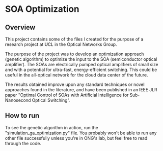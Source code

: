 # SOA Optimization

## Overview

This project contains some of the files I created for the purpose of a research project at UCL in the Optical Networks Group.

The purpose of the project was to develop an optimization approach (genetic algorithm) to optimize the input to the SOA (semiconductor optical amplifier). The SOAs are electrically pumped optical amplifiers of small size and with a potential for ultra-fast, energy-efficient switching. This could be useful in the all-optical network for the cloud data center of the future.

The results obtained improve upon any standard techniques or novel approaches found in the literature, and have been published in an IEEE JLR paper "Optimal Control of SOAs with Artificial Intelligence for Sub-Nanosecond Optical Switching".

## How to run

To see the genetic algorithm in action, run the "simulation_ga_optimization.py" file. You probably won't be able to run any other file successfully unless you're in ONG's lab, but feel free to read through the code.
